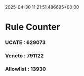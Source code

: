 2025-04-30 11:21:51.486695+00:00
# Rule Counter 
 ### UCATE : 629073

 ### Veneto : 791122

 ### Allowlist : 13930
